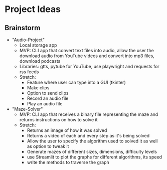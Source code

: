# Project Ideas

## Brainstorm
* "Audio-Project"
  * Local storage app
  * MVP: CLI app that convert text files into audio, allow the user the download audio from YouTube videos and convert into mp3 files, download podcasts
  * Libraries: gtts, pytube for YouTube, use playwright and requests for rss feeds
  * Stretch:
    * Feature where user can type into a GUI (tkinter)
    * Make clips
    * Option to send clips
    * Record an audio file
    * Play an audio file
* "Maze-Solver"
  * MVP: CLI app that receives a binary file representing the maze and returns instructions on how to solve it
  * Stretch:
    * Returns an image of how it was solved
    * Returns a video of each and every step as it's being solved
    * Allow the user to specify the algorithm used to solved it as well as option to tweak it
    * Generate mazes of different sizes, dimensions, difficulty levels
    * use Streamlit to plot the graphs for different algorithms, its speed
    * write the methods to traverse the graph

